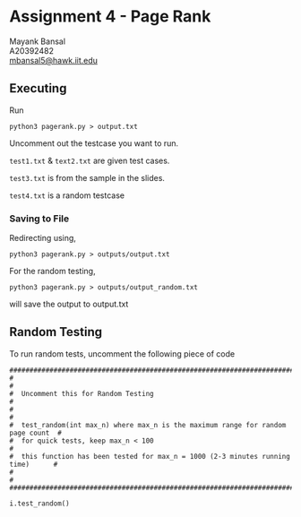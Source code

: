 # Assignment 4 - Page Rank
Mayank Bansal<br>
A20392482<br>
mbansal5@hawk.iit.edu

## Executing
Run
```
python3 pagerank.py > output.txt
```

Uncomment out the testcase you want to run.

```test1.txt``` & ```text2.txt``` are given test cases.

```test3.txt``` is from the sample in the slides.

```test4.txt``` is a random testcase

### Saving to File
Redirecting using,

```
python3 pagerank.py > outputs/output.txt
```

For the random testing,

```
python3 pagerank.py > outputs/output_random.txt
```

will save the output to output.txt

## Random Testing
To run random tests, uncomment the following piece of code

```
###################################################################################
#                                                                                 #
#  Uncomment this for Random Testing                                              #
#                                                                                 #
#  test_random(int max_n) where max_n is the maximum range for random page count  #
#  for quick tests, keep max_n < 100                                              #
#  this function has been tested for max_n = 1000 (2-3 minutes running time)      #
#                                                                                 #
###################################################################################

i.test_random()

```